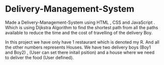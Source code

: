 # Delivery-Management-System
Made a Delivery-Management-System using HTML , CSS and JavaScript . Which is using Dijkstra Algorithm to find the shortest path from all the paths available to reduce the time and the cost of travelling of the delivery Boy.

In this project we have only have 1 restaurant which is denoted my R. And all the other numbers represents Houses. We have two delivery boys (Boy1 and Boy2) , (User can set there initail psition) and a house where we need to deliver the food (User defined).

